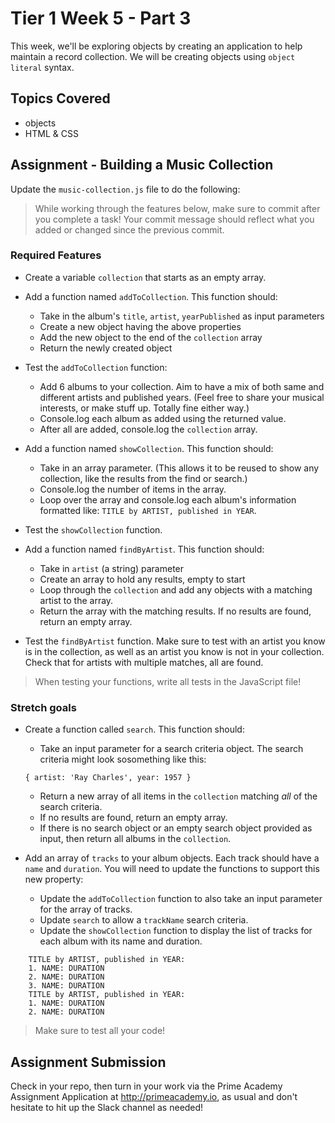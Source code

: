 # Tier 1 Week 5 - Part 3

This week, we'll be exploring objects by creating an application to help maintain a record collection. We will be creating objects using `object literal` syntax.

## Topics Covered

- objects
- HTML & CSS

## Assignment - Building a Music Collection

Update the `music-collection.js` file to do the following:

> While working through the features below, make sure to commit after you complete a task! Your commit message should reflect what you added or changed since the previous commit.

### Required Features

* Create a variable `collection` that starts as an empty array.

* Add a function named `addToCollection`. This function should:
  * Take in the album's `title`, `artist`, `yearPublished` as input parameters
  * Create a new object having the above properties
  * Add the new object to the end of the `collection` array
  * Return the newly created object

* Test the `addToCollection` function:
  * Add 6 albums to your collection. Aim to have a mix of both same and different artists and published years. (Feel free to share your musical interests, or make stuff up. Totally fine either way.)
  * Console.log each album as added using the returned value.
  * After all are added, console.log the `collection` array.

* Add a function named `showCollection`. This function should:  
  * Take in an array parameter. (This allows it to be reused to show any collection, like the results from the find or search.)
  * Console.log the number of items in the array.
  * Loop over the array and console.log each album's information formatted like: `TITLE by ARTIST, published in YEAR`.

* Test the `showCollection` function.

* Add a function named `findByArtist`. This function should:
  * Take in `artist` (a string) parameter
  * Create an array to hold any results, empty to start
  * Loop through the `collection` and add any objects with a matching artist to the array.
  * Return the array with the matching results. If no results are found, return an empty array.

* Test the `findByArtist` function. Make sure to test with an artist you know is in the collection, as well as an artist you know is not in your collection. Check that for artists with multiple matches, all are found.

> When testing your functions, write all tests in the JavaScript file!


### Stretch goals

- Create a function called `search`. This function should:
  - Take an input parameter for a search criteria object. The search criteria might look sosomething like this:
  ```
  { artist: 'Ray Charles', year: 1957 }
  ```
  - Return a new array of all items in the `collection` matching *all* of the search criteria.
  - If no results are found, return an empty array.
  - If there is no search object or an empty search object provided as input, then return all albums in the `collection`.

- Add an array of `tracks` to your album objects. Each track should have a `name` and `duration`. You will need to update the functions to support this new property:
  - Update the `addToCollection` function to also take an input parameter for the array of tracks.
  - Update `search` to allow a `trackName` search criteria.
  - Update the `showCollection` function to display the list of tracks for each album with its name and duration.
```
    TITLE by ARTIST, published in YEAR:
    1. NAME: DURATION
    2. NAME: DURATION
    3. NAME: DURATION
    TITLE by ARTIST, published in YEAR:
    1. NAME: DURATION
    2. NAME: DURATION
```

> Make sure to test all your code!


## Assignment Submission
Check in your repo, then turn in your work via the Prime Academy Assignment Application at http://primeacademy.io, as usual and don't hesitate to hit up the Slack channel as needed!
